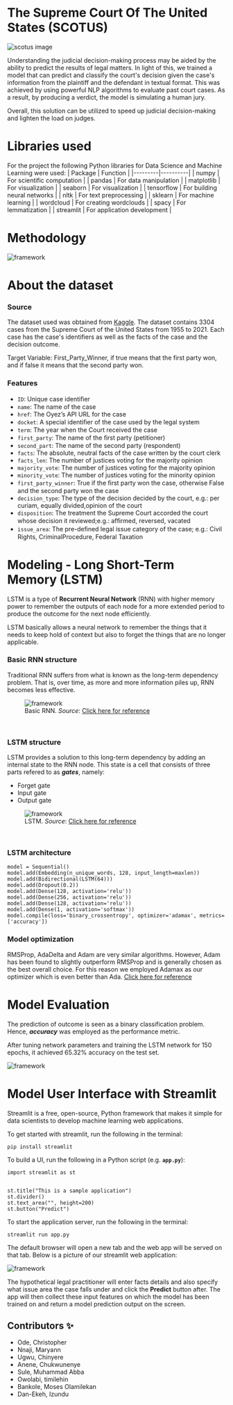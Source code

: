# The Supreme Court Of The United States (SCOTUS)

<img src="images/scotus_blue.png" alt="scotus image" style="display: block; margin-left: auto; margin-right: auto"/>

Understanding the judicial decision-making process may be aided by the ability to predict the results of legal matters. In light of this, we trained a model that can predict and classify the court's decision given the case's information from the plaintiff and the defendant in textual format. This was achieved by using powerful NLP algorithms to evaluate past court cases. As a result, by producing a verdict, the model is simulating a human jury. 

Overall, this solution can be utilized to speed up judicial decision-making and lighten the load on judges.

# Libraries used

For the project the following Python libraries for Data Science and Machine Learning were used:
| Package | Function |
|---------|----------|
| numpy | For scientific computation |
| pandas | For data manipulation |
| matplotlib | For visualization |
| seaborn | For visualization |
| tensorflow | For building neural networks |
| nltk | For text preprocessing |
| sklearn | For machine learning |
| wordcloud | For creating wordclouds |
| spacy | For lemmatization |
| streamlit | For application development |

# Methodology

<img src="images/methodology.jpg" alt="framework" style="display: block; margin-left: auto; margin-right: auto"/>

# About the dataset

### Source

The dataset used was obtained from [Kaggle](https://www.kaggle.com/datasets/deepcontractor/supreme-court-judgment-prediction).
The dataset contains 3304 cases from the Supreme Court of the United States from 1955 to 2021. Each case has the case's identifiers as well as the facts of the case and the decision outcome.

Target Variable: First_Party_Winner, if true means that the first party won, and if false it means that the second party won.

### Features

- `ID`: Unique case identiﬁer 
- `name`: The name of the case
- `href`: The Oyez’s API URL for the case 
- `docket`: A special identiﬁer of the case used by the legal system
- `term`: The year when the Court received the case
- `first_party`: The name of the ﬁrst party (petitioner)
- `second_part`: The name of the second party (respondent)
- `facts`: The absolute, neutral facts of the case written by the court clerk
- `facts_len`: The number of justices voting for the majority opinion
- `majority_vote`: The number of justices voting for the majority opinion
- `minority_vote`: The number of justices voting for the minority opinion
- `first_party_winner`: True if the ﬁrst party won the case, otherwise False and the second party won the case
- `decision_type`: The type of the decision decided by the court, e.g.: per curiam, equally divided,opinion of the court
- `disposition`: The treatment the Supreme Court accorded the court whose decision it reviewed;e.g.: afﬁrmed, reversed, vacated
- `issue_area`: The pre-deﬁned legal issue category of the case; e.g.: Civil Rights, CriminalProcedure, Federal Taxation

# Modeling - Long Short-Term Memory (LSTM)

LSTM is a type of **Recurrent Neural Network** (RNN) with higher memory power to remember the outputs of each node for a more extended period to produce the outcome for the next node efficiently.

LSTM basically allows a neural network to remember the things that it needs to keep hold of context but also to forget the things that are no longer applicable.

### Basic RNN structure

Traditional RNN suffers from what is known as the long-term dependency problem. That is, over time, as more and more information piles up, RNN becomes less effective.

<figure>
    <img src="images/SimpleRNN.png" alt="framework" style="display: block; margin-left: auto; margin-right: auto"/>
    <figcaption>Basic RNN. <em>Source</em>: <a href="https://colah.github.io/posts/2015-08-Understanding-LSTMs/">Click here for reference</a></figcaption>
</figure>
<br/>

### LSTM structure

LSTM provides a solution to this long-term dependency by adding an internal state to the RNN node. This state is a cell that consists of three parts refered to as **_gates_**, namely:

- Forget gate
- Input gate
- Output gate

<figure>
    <img src="images/LSTM3-chain.png" alt="framework" style="display: block; margin-left: auto; margin-right: auto"/>
    <figcaption>LSTM. <em>Source</em>: <a href="https://colah.github.io/posts/2015-08-Understanding-LSTMs/">Click here for reference</a></figcaption>
</figure>
<br/>

### LSTM architecture

```
model = Sequential()
model.add(Embedding(n_unique_words, 128, input_length=maxlen))
model.add(Bidirectional(LSTM(64)))
model.add(Dropout(0.2))
model.add(Dense(128, activation='relu'))
model.add(Dense(256, activation='relu'))
model.add(Dense(128, activation='relu'))
model.add(Dense(1, activation='softmax'))
model.compile(loss='binary_crossentropy', optimizer='adamax', metrics=['accuracy'])
```

### Model optimization

RMSProp, AdaDelta and Adam are very similar algorithms. However, Adam has been found to slightly outperform RMSProp and is generally chosen as the best overall choice. For this reason we employed Adamax as our optimizer which is even better than Ada. [Click here for reference](https://keras.io/api/optimizers/adamax/)

# Model Evaluation

The prediction of outcome is seen as a binary classification problem. Hence, **_accuracy_** was employed as the performance metric.

After tuning network parameters and training the LSTM network for 150 epochs, it achieved 65.32% accuracy on the test set.

<img src="images/evaluation.jpg" alt="framework" style="display: block; margin-left: auto; margin-right: auto"/>


# Model User Interface with Streamlit

Streamlit is a free, open-source,  Python framework that makes it simple for data scientists to develop machine learning web applications.

To get started with streamlit, run the following in the terminal:

```
pip install streamlit
```

To build a UI, run the following in a Python script (e.g. **`app.py`**):

```
import streamlit as st


st.title("This is a sample application")
st.divider()
st.text_area("", height=200)
st.button("Predict")
```

To start the application server, run the following in the terminal:

```
streamlit run app.py
```

The default browser will open a new tab and the web app will be served on that tab. Below is a picture of our streamlit web application:

<img src="images/app_homepage.jpg" alt="framework" style="display: block; margin-left: auto; margin-right: auto"/>

The hypothetical legal practitioner will enter facts details and also specify what issue area the case falls under and click the **Predict** button after. The app will then collect these input features on which the model has been trained on and return a model prediction output on the screen.

## Contributors ✨

- Ode, Christopher
- Nnaji, Maryann
- Ugwu, Chinyere
- Anene, Chukwunenye
- Sule, Muhammad Abba
- Owolabi, timilehin
- Bankole, Moses Olamilekan
- Dan-Ekeh, Izundu

